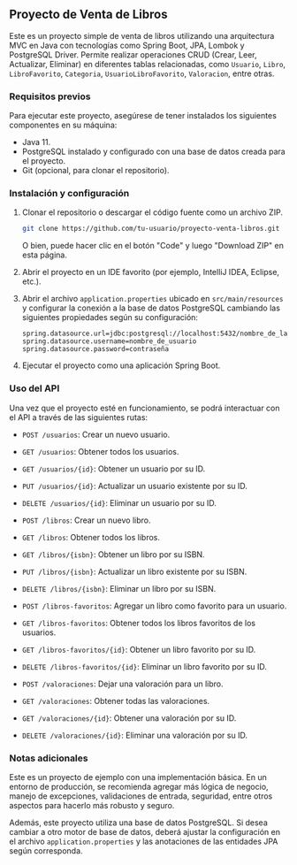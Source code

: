 ## Proyecto de Venta de Libros

Este es un proyecto simple de venta de libros utilizando una arquitectura MVC en Java con tecnologías como Spring Boot, JPA, Lombok y PostgreSQL Driver. Permite realizar operaciones CRUD (Crear, Leer, Actualizar, Eliminar) en diferentes tablas relacionadas, como `Usuario`, `Libro`, `LibroFavorito`, `Categoria`, `UsuarioLibroFavorito`, `Valoracion`, entre otras.

### Requisitos previos

Para ejecutar este proyecto, asegúrese de tener instalados los siguientes componentes en su máquina:

- Java 11.
- PostgreSQL instalado y configurado con una base de datos creada para el proyecto.
- Git (opcional, para clonar el repositorio).

### Instalación y configuración

1. Clonar el repositorio o descargar el código fuente como un archivo ZIP.
   ```bash
   git clone https://github.com/tu-usuario/proyecto-venta-libros.git
   ```
   O bien, puede hacer clic en el botón "Code" y luego "Download ZIP" en esta página.

2. Abrir el proyecto en un IDE favorito (por ejemplo, IntelliJ IDEA, Eclipse, etc.).

3. Abrir el archivo `application.properties` ubicado en `src/main/resources` y configurar la conexión a la base de datos PostgreSQL cambiando las siguientes propiedades según su configuración:

   ```properties
   spring.datasource.url=jdbc:postgresql://localhost:5432/nombre_de_la_base_de_datos
   spring.datasource.username=nombre_de_usuario
   spring.datasource.password=contraseña
   ```

4. Ejecutar el proyecto como una aplicación Spring Boot.

### Uso del API

Una vez que el proyecto esté en funcionamiento, se podrá interactuar con el API a través de las siguientes rutas:

- `POST /usuarios`: Crear un nuevo usuario.
- `GET /usuarios`: Obtener todos los usuarios.
- `GET /usuarios/{id}`: Obtener un usuario por su ID.
- `PUT /usuarios/{id}`: Actualizar un usuario existente por su ID.
- `DELETE /usuarios/{id}`: Eliminar un usuario por su ID.

- `POST /libros`: Crear un nuevo libro.
- `GET /libros`: Obtener todos los libros.
- `GET /libros/{isbn}`: Obtener un libro por su ISBN.
- `PUT /libros/{isbn}`: Actualizar un libro existente por su ISBN.
- `DELETE /libros/{isbn}`: Eliminar un libro por su ISBN.

- `POST /libros-favoritos`: Agregar un libro como favorito para un usuario.
- `GET /libros-favoritos`: Obtener todos los libros favoritos de los usuarios.
- `GET /libros-favoritos/{id}`: Obtener un libro favorito por su ID.
- `DELETE /libros-favoritos/{id}`: Eliminar un libro favorito por su ID.

- `POST /valoraciones`: Dejar una valoración para un libro.
- `GET /valoraciones`: Obtener todas las valoraciones.
- `GET /valoraciones/{id}`: Obtener una valoración por su ID.
- `DELETE /valoraciones/{id}`: Eliminar una valoración por su ID.

### Notas adicionales

Este es un proyecto de ejemplo con una implementación básica. En un entorno de producción, se recomienda agregar más lógica de negocio, manejo de excepciones, validaciones de entrada, seguridad, entre otros aspectos para hacerlo más robusto y seguro.

Además, este proyecto utiliza una base de datos PostgreSQL. Si desea cambiar a otro motor de base de datos, deberá ajustar la configuración en el archivo `application.properties` y las anotaciones de las entidades JPA según corresponda.

